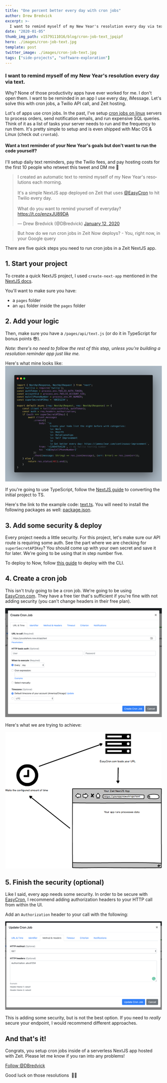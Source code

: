 ```yaml
---
title: "One percent better every day with cron jobs"
author: Drew Bredvick
excerpt: >-
  I want to remind myself of my New Year's resolution every day via text. Let's do it with cron jobs, Zeit, and Twilio.
date: "2020-01-05"
thumb_img_path: v1579111016/blog/cron-job-text_jpqipf
hero: ./images/cron-job-text.jpg
template: post
twitter_image: ./images/cron-job-text.jpg
tags: ["side-projects", "software-exploration"]
---
```


### I want to remind myself of my New Year's resolution every day via text.

Why? None of those productivity apps have ever worked for me. I don't open them. I want to be reminded in an app I use every day, iMessage. Let's solve this with cron jobs, a Twilio API call, and Zeit hosting.

Lot's of apps use cron jobs. In the past, I've setup [cron jobs on linux](https://opensource.com/article/17/11/how-use-cron-linux) servers to process orders, send notification emails, and run expensive SQL queries. Think of it as a list of tasks your server needs to run and the frequency to run them. It's pretty simple to setup and is even shipped with Mac OS & Linux (check out `crontab`).

#### Want a text reminder of your New Year's goals but don't want to run the code yourself?

I'll setup daily text reminders, pay the Twilio fees, and pay hosting costs for the first 10 people who retweet this tweet and DM me 🙂

<div style="align-self: center; width: 100%; max-width: 500px" id="testing">

  <blockquote class="twitter-tweet"><p lang="en" dir="ltr">I created an automatic text to remind myself of my New Year&#39;s resolutions each morning.<br/><br/>It&#39;s a simple NextJS app deployed on Zeit that uses <a href="https://twitter.com/EasyCron?ref_src=twsrc%5Etfw">@EasyCron</a> to hit Twilio every day. <br/><br/>What do you want to remind yourself of everyday?<a href="https://t.co/enzxJU89DA">https://t.co/enzxJU89DA</a></p>&mdash; Drew Bredvick (@DBredvick) <a href="https://twitter.com/DBredvick/status/1216176087207682056?ref_src=twsrc%5Etfw">January 12, 2020</a></blockquote>
</div>

> But how do we run cron jobs in Zeit Now deploys? - You, right now, in your Google query

There are five quick steps you need to run cron jobs in a Zeit NextJS app.

## 1. Start your project

To create a quick NextJS project, I used `create-next-app` mentioned in the [NextJS docs](https://github.com/zeit/next.js#quick-start).

You'll want to make sure you have:

- a `pages` folder
- an `api` folder inside the `pages` folder

## 2. Add your logic

Then, make sure you have a `/pages/api/text.js` (or do it in TypeScript for bonus points 😎).

_Note: there's no need to follow the rest of this step, unless you're building a resolution reminder app just like me._

Here's what mine looks like:
![typescript-nextjs-twilio-example](./images/twilio-typescript-nextjs-example.png)

If you're going to use TypeScript, follow the [NextJS guide](https://nextjs.org/blog/next-9#built-in-zero-config-typescript-support) to converting the initial project to TS.

Here's the link to the example code: [text.ts](https://gist.github.com/dbredvick/602e398b61ac960e326fdd45dab67f3d). You will need to install the following packages as well: [package.json](https://gist.github.com/dbredvick/f2beb92070789b662849b8dc82092c21).

## 3. Add some security & deploy

Every project needs a little security. For this project, let's make sure our API route is requiring some auth. See the part where we are checking for `superSecretAPIKey`? You should come up with your own secret and save it for later. We're going to be using that in step number five.

To deploy to Now, follow [this guide](https://zeit.co/docs#installing-now-cli) to deploy with the CLI.

## 4. Create a cron job

This isn't truly going to be a cron job. We're going to be using [EasyCron.com](https://easycron.com?ref=156527). They have a free tier that's sufficient if you're fine with not adding security (you can't change headers in their free plan).

![cron job setup](./images/easycron-create.png)

Here's what we are trying to achieve:

![EasyCron NextJS Demo](./images/EasyCron-demo.png)

## 5. Finish the security (optional)

Like I said, every app needs some security. In order to be secure with [EasyCron](https://easycron.com?ref=156527), I recommend adding authorization headers to your HTTP call from within the UI.

Add an `Authorization` header to your call with the following:

![easycron nextjs security](./images/easycron-security.png)

This is adding some security, but is not the best option. If you need to _really_ secure your endpoint, I would recommend different approaches.

## And that's it!

Congrats, you setup cron jobs inside of a serverless NextJS app hosted with Zeit. Please let me know if you ran into any problems!

<a href="https://twitter.com/DBredvick?ref_src=twsrc%5Etfw" class="twitter-follow-button" data-show-count="true">Follow @DBredvick</a>

Good luck on those resolutions  💪💯
